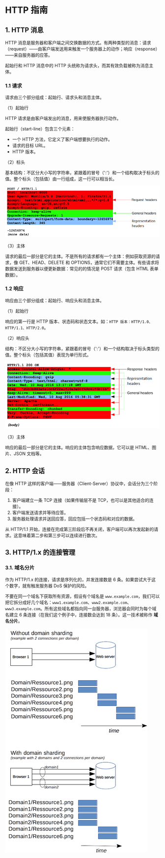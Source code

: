 # HTTP 指南

## 1. HTTP 消息

HTTP 消息是服务器和客户端之间交换数据的方式。有两种类型的消息：请求（request）——由客户端发送用来触发一个服务器上的动作；响应（response）——来自服务器的应答。

起始行和 HTTP 消息中的 HTTP 头统称为请求头，而其有效负载被称为消息主体。

### 1.1 请求

请求由三个部分组成：起始行、请求头和消息主体。

（1）起始行

HTTP 请求是由客户端发出的消息，用来使服务器执行动作。

起始行（start-line）包含三个元素：

- 一个 HTTP 方法，它定义了客户端想要执行的动作。
- 请求的目标 URL。
- HTTP 版本。

（2）标头

基本结构：不区分大小写的字符串，紧跟着的冒号（':'）和一个结构取决于标头的值。整个标头（包括值）由一行组成，这一行可以相当长。

![标头](./images/http_request_headers3.png)

（3）主体

请求的最后一部分是它的主体。不是所有的请求都有一个主体：例如获取资源的请求，像 GET、HEAD、DELETE 和 OPTIONS，通常它们不需要主体。有些请求将数据发送到服务器以便更新数据：常见的的情况是 POST 请求（包含 HTML 表单数据）。

### 1.2 响应

响应由三个部分组成：起始行、响应头和消息主体。

（1）起始行

响应的第一行是 HTTP 版本、状态码和状态文本。如：`HTTP 版本：HTTP/1.0、HTTP/1.1、HTTP/2.0`。

（2）响应头

结构：不区分大小写的字符串，紧跟着的冒号（':'）和一个结构取决于标头类型的值。整个标头（包括其值）表现为单行形式。

![响应头](./images/http_response_headers3.png)

（3）主体

响应的最后一部分是它的主体。响应的主体包含响应数据，它可以是 HTML、图片、JSON 文档等。

## 2. HTTP 会话

在像 HTTP 这样的客户端——服务器（Client-Server）协议中，会话分为三个阶段：

1. 客户端建立一条 TCP 连接（如果传输层不是 TCP，也可以是其他适合的连接）。
2. 客户端发送请求并等待应答。
3. 服务器处理请求并送回应答，回应包括一个状态码和对应的数据。

从 HTTP/1.1 开始，连接在完成第三阶段后不再关闭，客户端可以再次发起新的请求。这意味着第二步和第三步可以连续进行数次。

## 3. HTTP/1.x 的连接管理

### 3.1. 域名分片

作为 HTTP/1.x 的连接，请求是序列化的，并发连接数是 6 条。如果尝试大于这个数字，就有触发服务器 DoS 保护的风险。

不要在同一个域名下获取所有资源，假设有个域名是 `www.example.com`，我们可以把它拆分成好几个域名：`www1.example.com`、`www2.example.com`、`www3.example.com`。所有这些域名都指向同一台服务器，浏览器会同时为每个域名建立 6 条连接（在我们这个例子中，连接数会达到 18 条）。这一技术被称作 **域名分片**。

![域名分片](./images/httpsharding.png)
